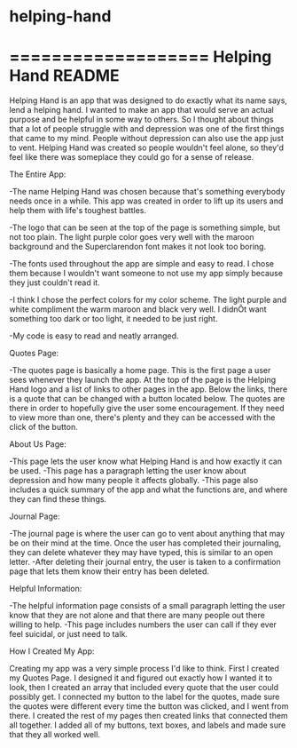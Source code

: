 # helping-hand

===================
Helping Hand README
===================

Helping Hand is an app that was designed to do exactly what its name says, lend a helping hand. I wanted to make an app that would serve an actual purpose and be helpful in some way to others. So I thought about things that a lot of people struggle with and depression was one of the first things that came to my mind. People without depression can also use the app just to vent. Helping Hand was created so people wouldn't feel alone, so they'd feel like there was someplace they could go for a sense of release.

The Entire App:

-The name Helping Hand was chosen because that's something everybody needs once in a while. This app was created in order to lift up its users and help them with life's toughest battles.

-The logo that can be seen at the top of the page is something simple, but not too plain. The light purple color goes very well with the maroon background and the Superclarendon font makes it not look too boring. 

-The fonts used throughout the app are simple and easy to read. I chose them because I wouldn't want someone to not use my app simply because they just couldn't read it.

-I think I chose the perfect colors for my color scheme. The light purple and white compliment the warm maroon and black very well. I didnÕt want something too dark or too light, it needed to be just right.

-My code is easy to read and neatly arranged.


Quotes Page:

-The quotes page is basically a home page. This is the first page a user sees whenever they launch the app. At the top of the page is the Helping Hand logo and a list of links to other pages in the app. Below the links, there is a quote that can be changed with a button located below. The quotes are there in order to hopefully give the user some encouragement. If they need to view more than one, there's plenty and they can be accessed with the click of the button. 

About Us Page:

-This page lets the user know what Helping Hand is and how exactly it can be used. 
-This page has a paragraph letting the user know about depression and how many people it affects globally.
-This page also includes a quick summary of the app and what the functions are, and where they can find these things.

Journal Page:

-The journal page is where the user can go to vent about anything that may be on their mind at the time. Once the user has completed their journaling, they can delete whatever they may have typed, this is similar to an open letter. 
-After deleting their journal entry, the user is taken to a confirmation page that lets them know their entry has been deleted.

Helpful Information:

-The helpful information page consists of a small paragraph letting the user know that they are not alone and that there are many people out there willing to help.
-This page includes numbers the user can call if they ever feel suicidal, or just need to talk.

How I Created My App:

Creating my app was a very simple process I'd like to think. First I created my Quotes Page. I designed it and figured out exactly how I wanted it to look, then I created an array that included every quote that the user could possibly get. I connected my button to the label for the quotes, made sure the quotes were different every time the button was clicked, and I went from there. I created the rest of my pages then created links that connected them all together. I added all of my buttons, text boxes, and labels and made sure that they all worked well. 


